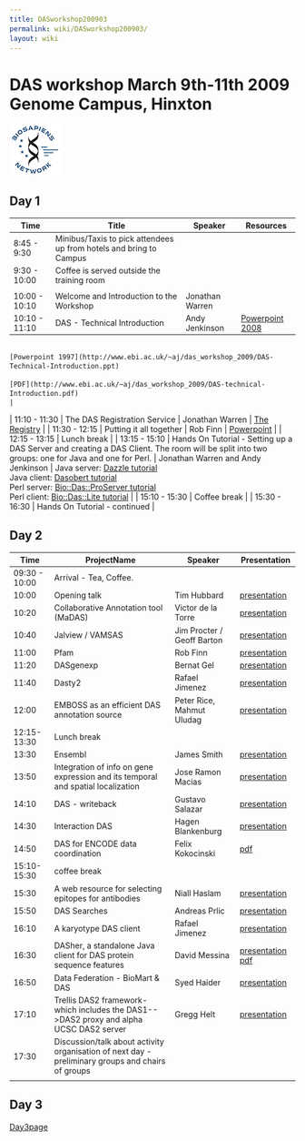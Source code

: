 ```yaml
---
title: DASworkshop200903
permalink: wiki/DASworkshop200903/
layout: wiki
---
```


DAS workshop March 9th-11th 2009 Genome Campus, Hinxton
=======================================================

![BioSapiens Network](Biosapiens_final.gif "BioSapiens Network")

Day 1
-----

| Time          | Title                                                                                                                                         | Speaker                            | Resources                                                                                                                                                  |
|---------------|-----------------------------------------------------------------------------------------------------------------------------------------------|------------------------------------|------------------------------------------------------------------------------------------------------------------------------------------------------------|
| 8:45 - 9:30   | Minibus/Taxis to pick attendees up from hotels and bring to Campus                                                                            |
| 9:30 - 10:00  | Coffee is served outside the training room                                                                                                    |
||
| 10:00 - 10:10 | Welcome and Introduction to the Workshop                                                                                                      | Jonathan Warren                    |                                                                                                                                                            |
| 10:10 - 11:10 | DAS - Technical Introduction                                                                                                                  | Andy Jenkinson                     | [Powerpoint 2008](http://www.ebi.ac.uk/~aj/das_workshop_2009/DAS-Technical-Introduction.pptx)                                                              
                                                                                                                                                                                                      [Powerpoint 1997](http://www.ebi.ac.uk/~aj/das_workshop_2009/DAS-Technical-Introduction.ppt)                                                                
                                                                                                                                                                                                      [PDF](http://www.ebi.ac.uk/~aj/das_workshop_2009/DAS-technical-Introduction.pdf)                                                                            |
| 11:10 - 11:30 | The DAS Registration Service                                                                                                                  | Jonathan Warren                    | [The Registry](http://www.biodas.org/wiki/DASworkshop200802:intro_tutorial#Finding_DAS_sources_.E2.80.93_the_DAS_Registry_Service_at_the_Sanger_Institute) |
| 11:30 - 12:15 | Putting it all together                                                                                                                       | Rob Finn                           | [Powerpoint](http://www.biodas.org/workshop_2009/20090309ClientSpecReview.ppt)                                                                             |
| 12:15 - 13:15 | Lunch break                                                                                                                                   |
| 13:15 - 15:10 | Hands On Tutorial - Setting up a DAS Server and creating a DAS Client. The room will be split into two groups: one for Java and one for Perl. | Jonathan Warren and Andy Jenkinson | Java server: [Dazzle tutorial](http://www.dasregistry.org/DazzleTutorial.jsp)                                                                              
                                                                                                                                                                                                      Java client: [Dasobert tutorial](http://www.dasregistry.org/DasobertTutorial.jsp)                                                                           
                                                                                                                                                                                                      Perl server: [Bio::Das::ProServer tutorial](http://www.ebi.ac.uk/~aj/das_workshop_2009/proserver_tutorial.html)                                             
                                                                                                                                                                                                      Perl client: [Bio::Das::Lite tutorial](http://www.ebi.ac.uk/~aj/das_workshop_2009/daslite_tutorial.html)                                                    |
| 15:10 - 15:30 | Coffee break                                                                                                                                  |
| 15:30 - 16:30 | Hands On Tutorial - continued                                                                                                                 |

Day 2
-----

| Time          | ProjectName                                                                                       | Speaker                    | Presentation                                                                                                                                                                     |
|---------------|---------------------------------------------------------------------------------------------------|----------------------------|----------------------------------------------------------------------------------------------------------------------------------------------------------------------------------|
| 09:30 - 10:00 | Arrival - Tea, Coffee.                                                                            |
| 10:00         | Opening talk                                                                                      | Tim Hubbard                | [presentation](ftp://ftp.sanger.ac.uk/pub4/resources/software/das/hubbard.ppt)                                                                                                   |
| 10:20         | Collaborative Annotation tool (MaDAS)                                                             | Victor de la Torre         | [presentation](ftp://ftp.sanger.ac.uk/pub4/resources/software/das/MaDAS_victor_de_la_torre.pptx)                                                                                 |
| 10:40         | Jalview / VAMSAS                                                                                  | Jim Procter / Geoff Barton | [presentation](ftp://ftp.sanger.ac.uk/pub4/resources/software/das/Jalview_2009_DAS.pdf)                                                                                          |
| 11:00         | Pfam                                                                                              | Rob Finn                   | [presentation](ftp://ftp.sanger.ac.uk/pub4/resources/software/das/20090309PfamDasWorkShop.ppt)                                                                                   |
| 11:20         | DASgenexp                                                                                         | Bernat Gel                 | [presentation](ftp://ftp.sanger.ac.uk/pub4/resources/software/das/DASGenExp3.ppt)                                                                                                |
| 11:40         | Dasty2                                                                                            | Rafael Jimenez             | [presentation](ftp://ftp.sanger.ac.uk/pub4/resources/software/das/rjimenez_dasworkshop2009_dasty2.ppt)                                                                           |
| 12:00         | EMBOSS as an efficient DAS annotation source                                                      | Peter Rice, Mahmut Uludag  | [presentation](ftp://ftp.sanger.ac.uk/pub4/resources/software/das/DAS-Rice-Uludag.ppt)                                                                                           |
| 12:15-13:30   | Lunch break                                                                                       |
| 13:30         | Ensembl                                                                                           | James Smith                | [presentation](ftp://ftp.sanger.ac.uk/pub4/resources/software/das/2009-das-talk-smith.ppt)                                                                                       |
| 13:50         | Integration of info on gene expression and its temporal and spatial localization                  | Jose Ramon Macias          | [presentation](ftp://ftp.sanger.ac.uk/pub4/resources/software/das/20090310_DAS_Workshop_DASxVO.ppt)                                                                              |
| 14:10         | DAS - writeback                                                                                   | Gustavo Salazar            | [presentation](ftp://ftp.sanger.ac.uk/pub4/resources/software/das/DASwriteback.pdf)                                                                                              |
| 14:30         | Interaction DAS                                                                                   | Hagen Blankenburg          | [presentation](ftp://ftp.sanger.ac.uk/pub4/resources/software/das/20090310_Blankenburg_DASMI.pdf)                                                                                |
| 14:50         | DAS for ENCODE data coordination                                                                  | Felix Kokocinski           | [pdf](http://www.sanger.ac.uk/~fsk/DAS_workshop09.pdf)                                                                                                                           |
| 15:10-15:30   | coffee break                                                                                      |
| 15:30         | A web resource for selecting epitopes for antibodies                                              | Niall Haslam               | [presentation](ftp://ftp.sanger.ac.uk/pub4/resources/software/das/NiallHaslamDAS2009.pdf)                                                                                        |
| 15:50         | DAS Searches                                                                                      | Andreas Prlic              | [presentation](ftp://ftp.sanger.ac.uk/pub4/resources/software/das/DAS_searches_20090310.pdf)                                                                                     |
| 16:10         | A karyotype DAS client                                                                            | Rafael Jimenez             | [presentation](ftp://ftp.sanger.ac.uk/pub4/resources/software/das/rjimenez_dasworkshop2009_KDC.ppt)                                                                              |
| 16:30         | DASher, a standalone Java client for DAS protein sequence features                                | David Messina              | [presentation](ftp://ftp.sanger.ac.uk/pub4/resources/software/das/Messina_DASconf09.keynote.zip) [pdf](ftp://ftp.sanger.ac.uk/pub4/resources/software/das/Messina_DASconf09.pdf) |
| 16:50         | Data Federation - BioMart & DAS                                                                   | Syed Haider                | [presentation](ftp://ftp.sanger.ac.uk/pub4/resources/software/das/BioMart_DAS_2009.ppt)                                                                                          |
| 17:10         | Trellis DAS2 framework- which includes the DAS1--&gt;DAS2 proxy and alpha UCSC DAS2 server        | Gregg Helt                 | [presentation](ftp://ftp.sanger.ac.uk/pub4/resources/software/das/Trellis_Mar2009.pptx)                                                                                          |
| 17:30         | Discussion/talk about activity organisation of next day - preliminary groups and chairs of groups |                            |                                                                                                                                                                                  |
||

Day 3
-----

[Day3page](http://www.biodas.org/wiki/DASworkshop200903Day3)
